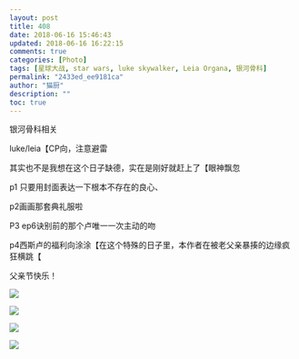 ```yaml
---
layout: post
title: 408
date: 2018-06-16 15:46:43
updated: 2018-06-16 16:22:15
comments: true
categories: [Photo]
tags: [星球大战, star wars, luke skywalker, Leia Organa, 银河骨科]
permalink: "2433ed_ee9181ca"
author: "猫厨"
description: ""
toc: true
---
```


<p>银河骨科相关</p> 
<p>luke/leia【CP向，注意避雷</p> 
<p>其实也不是我想在这个日子缺德，实在是刚好就赶上了【眼神飘忽</p> 
<p>p1 只要用封面表达一下根本不存在的良心、<br /></p> 
<p>p2画画那套典礼服啦</p> 
<p>P3 ep6诀别前的那个卢唯一一次主动的吻</p> 
<p>p4西斯卢的福利向涂涂【在这个特殊的日子里，本作者在被老父亲暴揍的边缘疯狂横跳【</p> 
<p>父亲节快乐！<br /></p>

![](/img/img_cVZNdzJtQk9JV2U4VDNkMGR6TS90ZHlWVWhkMlhTekRJZnVCUE5WQkY3bXVQNUVYNXd5ZlNRPT0.jpg)

![](/img/img_cVZNdzJtQk9JV2U4VDNkMGR6TS90VStkUUZiZjd6NjE0ZzNlRm1acGIwQ3pMd3lwN1ZUb3FnPT0.jpg)

![](/img/img_cVZNdzJtQk9JV2U4VDNkMGR6TS90VHpCeTljdGZVMkU1cWJhQ1llOEdpTVVIdDdUSVY1azBRPT0.jpg)

![](/img/img_cVZNdzJtQk9JV2U4VDNkMGR6TS90VVRSZ1AzemFzQjlzRFFXNzVhM2Z6WDBBSVI3eVp0M1R3PT0.jpg)